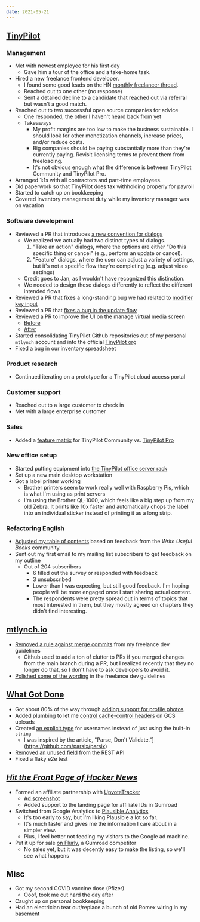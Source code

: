 ```yaml
---
date: 2021-05-21
---
```


## [TinyPilot](https://tinypilotkvm.com)

### Management

- Met with newest employee for his first day
  - Gave him a tour of the office and a take-home task.
- Hired a new freelance frontend developer.
  - I found some good leads on the HN [monthly freelancer thread](https://news.ycombinator.com/item?id=26661442).
  - Reached out to one other (no response)
  - Sent a detailed decline to a candidate that reached out via referral but wasn't a good match.
- Reached out to two successful open source companies for advice
  - One responded, the other I haven't heard back from yet
  - Takeaways
    - My profit margins are too low to make the business sustainable. I should look for other monetization channels, increase prices, and/or reduce costs.
    - Big companies should be paying substantially more than they're currently paying. Revisit licensing terms to prevent them from freeloading.
    - It's not obvious enough what the difference is between TinyPilot Community and TinyPilot Pro.
- Arranged 1:1s with all contractors and part-time employees.
- Did paperwork so that TinyPilot does tax withholding properly for payroll
- Started to catch up on bookkeeping
- Covered inventory management duty while my inventory manager was on vacation

### Software development

- Reviewed a PR that introduces [a new convention for dialogs](https://github.com/mtlynch/tinypilot/pull/698)
  - We realized we actually had two distinct types of dialogs.
    1. "Take an action" dialogs, where the options are either "Do this specific thing or cancel" (e.g., perform an update or cancel).
    1. "Feature" dialogs, where the user can adjust a variety of settings, but it's not a specific flow they're completing (e.g. adjust video settings)
  - Credit goes to Jan, as I wouldn't have recognized this distinction.
  - We needed to design these dialogs differently to reflect the different intended flows.
- Reviewed a PR that fixes a long-standing bug we had related to [modifier key input](https://github.com/mtlynch/tinypilot/pull/692)
- Reviewed a PR that [fixes a bug in the update flow](https://github.com/mtlynch/tinypilot/pull/702)
- Reviewed a PR to improve the UI on the manage virtual media screen
  - [Before](kTm2.webp)
  - [After](fEKY.webp)
- Started consolidating TinyPilot Github repositories out of my personal `mtlynch` account and into the official [TinyPilot org](https://github.com/tiny-pilot)
- Fixed a bug in our inventory spreadsheet

### Product research

- Continued iterating on a prototype for a TinyPilot cloud access portal

### Customer support

- Reached out to a large customer to check in
- Met with a large enterprise customer

### Sales

- Added a [feature matrix](pxNE.webp) for TinyPilot Community vs. [TinyPilot Pro](https://tinypilotkvm.com/product/tinypilot-pro)

### New office setup

- Started putting equipment into [the TinyPilot office server rack](26Y0.webp)
- Set up a new main desktop workstation
- Got a label printer working
  - Brother printers seem to work really well with Raspberry Pis, which is what I'm using as print servers
  - I'm using the Brother QL-1000, which feels like a big step up from my old Zebra. It prints like 10x faster and automatically chops the label into an individual sticker instead of printing it as a long strip.

### Refactoring English

- [Adjusted my table of contents](Lh0D.webp) based on feedback from the _Write Useful Books_ community.
- Sent out my first email to my mailing list subscribers to get feedback on my outline
  - Out of 204 subscribers
    - 6 filled out the survey or responded with feedback
    - 3 unsubscribed
    - Lower than I was expecting, but still good feedback. I'm hoping people will be more engaged once I start sharing actual content.
    - The respondents were pretty spread out in terms of topics that most interested in them, but they mostly agreed on chapters they didn't find interesting.

## [mtlynch.io](https://mtlynch.io)

- [Removed a rule against merge commits](https://github.com/mtlynch/mtlynch.io/pull/778) from my freelance dev guidelines
  - Github used to add a ton of clutter to PRs if you merged changes from the main branch during a PR, but I realized recently that they no longer do that, so I don't have to ask developers to avoid it.
- [Polished some of the wording](https://github.com/mtlynch/mtlynch.io/pull/779) in the freelance dev guidelines

## [What Got Done](https://whatgotdone.com)

- Got about 80% of the way through [adding support for profile photos](https://github.com/mtlynch/whatgotdone/pull/578)
- Added plumbing to let me [control cache-control headers](https://github.com/mtlynch/whatgotdone/pull/587) on GCS uploads
- Created [an explicit type](https://github.com/mtlynch/whatgotdone/pull/588) for usernames instead of just using the built-in `string`
  - I was inspired by the article, "Parse, Don't Validate."](https://github.com/parsix/parsix)
- [Removed an unused field](https://github.com/mtlynch/whatgotdone/pull/579) from the REST API
- Fixed a flaky e2e test

## [_Hit the Front Page of Hacker News_](https://hitthefrontpage.com)

- Formed an affiliate partnership with [UpvoteTracker](https://upvotetracker.com/hackernews/)
  - [Ad screenshot](GMnC.webp)
  - Added support to the landing page for affiliate IDs in Gumroad
- Switched from Google Analytics to [Plausible Analytics](https://plausible.io)
  - It's too early to say, but I'm liking Plausible a lot so far.
  - It's much faster and gives me the information I care about in a simpler view.
  - Plus, I feel better not feeding my visitors to the Google ad machine.
- Put it up for sale [on Flurly](https://flurly.com/p/htfp), a Gumroad competitor
  - No sales yet, but it was decently easy to make the listing, so we'll see what happens

## Misc

- Got my second COVID vaccine dose (Pfizer)
  - Ooof, took me out hard the day after
- Caught up on personal bookkeeping
- Had an electrician tear out/replace a bunch of old Romex wiring in my basement
